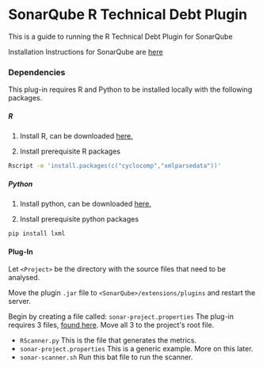 # SonarQube R Technical Debt Plugin

This is a guide to running the R Technical Debt Plugin for SonarQube

Installation Instructions for SonarQube are [here](sonarqube-setup.md)

### Dependencies
This plug-in requires R and Python to be installed locally with the following packages.

##### R
1. Install R, can be downloaded [here.](https://www.r-project.org)

2. Install prerequisite R packages
```bash
Rscript -e 'install.packages(c("cyclocomp","xmlparsedata"))'
```

##### Python
1. Install python, can be downloaded [here.](https://www.python.org/downloads/)

2. Install prerequisite python packages
```bash
pip install lxml
```

#### Plug-In
Let ``<Project>`` be the directory with the source files that need to be analysed.

Move the plugin `.jar` file to `<SonarQube>/extensions/plugins` and restart the server.

Begin by creating a file called: `sonar-project.properties`
The plug-in requires 3 files, [found here](../../Parsing-Scripts). Move all 3 to the project's root file.
* `RScanner.py` This is the file that generates the metrics.
* `sonar-project.properties` This is a generic example. More on this later.
* `sonar-scanner.sh` Run this bat file to run the scanner.



